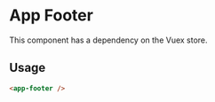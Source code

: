 # App Footer

This component has a dependency on the Vuex store.

## Usage

```html
<app-footer />
```
